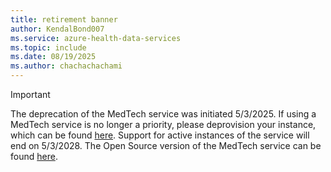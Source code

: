 ```yaml
---
title: retirement banner
author: KendalBond007
ms.service: azure-health-data-services
ms.topic: include
ms.date: 08/19/2025
ms.author: chachachachami
---
```


> [!IMPORTANT]
> The deprecation of the MedTech service was initiated 5/3/2025.
> If using a MedTech service is no longer a priority, please deprovision your instance, which can be found [here](https://ms.portal.azure.com/#browse/Microsoft.HealthcareApis%2Fworkspaces%2Fiotconnectors).
> Support for active instances of the service will end on 5/3/2028.
> The Open Source version of the MedTech service can be found [here](https://learn.microsoft.com/en-us/azure/healthcare-apis/iot/git-projects#medtech-service-github-projects).

